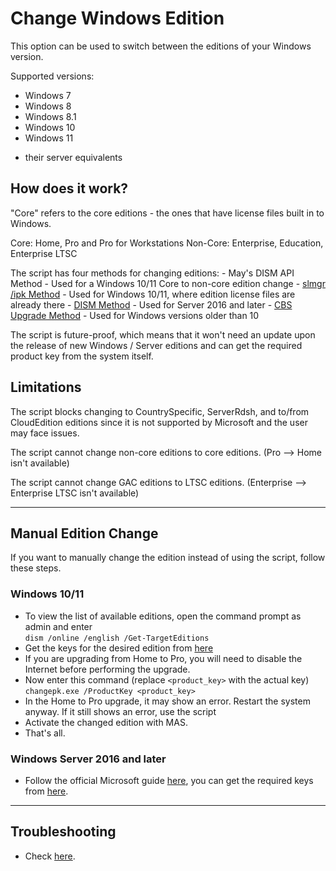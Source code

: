 # Change Windows Edition

This option can be used to switch between the editions of your Windows version.

Supported versions:

- Windows 7
- Windows 8
- Windows 8.1
- Windows 10
- Windows 11
+ their server equivalents

## How does it work?

"Core" refers to the core editions - the ones that have license files built in to Windows.   

Core: Home, Pro and Pro for Workstations
Non-Core: Enterprise, Education, Enterprise LTSC

The script has four methods for changing editions:
    -   May's DISM API Method - Used for a Windows 10/11 Core to non-core edition change
    -   [slmgr /ipk Method](https://learn.microsoft.com/windows/deployment/upgrade/windows-edition-upgrades#upgrade-using-a-command-line-tool) - Used for Windows 10/11, where edition license files are already there
    -   [DISM Method](https://learn.microsoft.com/windows-server/get-started/upgrade-conversion-options) - Used for Server 2016 and later
    -   [CBS Upgrade Method](https://github.com/asdcorp/Set-WindowsCbsEdition) - Used for Windows versions older than 10

The script is future-proof, which means that it won't need an update upon the release of new Windows / Server editions and can get the required product key from the system itself.

## Limitations

The script blocks changing to CountrySpecific, ServerRdsh, and to/from CloudEdition editions since it is not supported by Microsoft and the user may face issues.

The script cannot change non-core editions to core editions. (Pro --> Home isn't available)

The script cannot change GAC editions to LTSC editions. (Enterprise --> Enterprise LTSC isn't available)

------------------------------------------------------------------------

## Manual Edition Change

If you want to manually change the edition instead of using the script, follow these steps.

### Windows 10/11

-   To view the list of available editions, open the command prompt as admin and enter  
    `dism /online /english /Get-TargetEditions`
-   Get the keys for the desired edition from [here](hwid.md#supported-products)
-   If you are upgrading from Home to Pro, you will need to disable the Internet before performing the upgrade.
-   Now enter this command (replace `<product_key>` with the actual key)   
    `changepk.exe /ProductKey <product_key>`
-   In the Home to Pro upgrade, it may show an error. Restart the system anyway. If it still shows an error, use the script
-   Activate the changed edition with MAS.  
-   That's all.

### Windows Server 2016 and later

-   Follow the official Microsoft guide [here](https://learn.microsoft.com/windows-server/get-started/upgrade-conversion-options), you can get the required keys from [here](kms38.md#supported-products).

------------------------------------------------------------------------

## Troubleshooting

-   Check [here](change_edition_issues.md).
